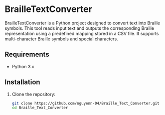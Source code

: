 # BrailleTextConverter

BrailleTextConverter is a Python project designed to convert text into Braille symbols. This tool reads input text and outputs the corresponding Braille representation using a predefined mapping stored in a CSV file. It supports multi-character Braille symbols and special characters.

## Requirements

-   Python 3.x

## Installation

1. Clone the repository:

    ```bash
    git clone https://github.com/nguyenn-04/Braille_Text_Converter.git
    cd Braille_Text_Converter
    ```
